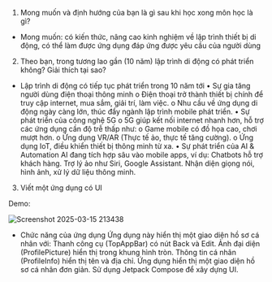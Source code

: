 1.	Mong muốn và định hướng của bạn là gì sau khi học xong môn học là gì?
-	Mong muốn: có kiến thức, nâng cao kinh nghiệm về lập trình thiết bị di động, có thể làm được ứng dụng đáp ứng được yêu cầu của người dùng
2.	Theo bạn, trong tương lao gần (10 năm) lập trình di động có phát triển không? Giải thích tại sao?
-	Lập trình di động có tiếp tục phát triển trong 10 năm tới
•	Sự gia tăng người dùng điện thoại thông minh
o	Điện thoại trở thành thiết bị chính để truy cập internet, mua sắm, giải trí, làm việc.
o	Nhu cầu về ứng dụng di động ngày càng lớn, thúc đẩy ngành lập trình mobile phát triển.
•	Sự phát triển của công nghệ 5G 
o	5G giúp kết nối internet nhanh hơn, hỗ trợ các ứng dụng cần độ trễ thấp như: 
o	Game mobile có đồ họa cao, chơi mượt hơn.
o	Ứng dụng VR/AR (Thực tế ảo, thực tế tăng cường).
o	Ứng dụng IoT, điều khiển thiết bị thông minh từ xa.
•	Sự phát triển của AI & Automation 
AI đang tích hợp sâu vào mobile apps, ví dụ: 
Chatbots hỗ trợ khách hàng.
Trợ lý ảo như Siri, Google Assistant. 
Nhận diện giọng nói, hình ảnh, xử lý dữ liệu thông minh.
3.	Viết một ứng dụng có UI
 	
Demo:

 ![Screenshot 2025-03-15 213438](https://github.com/user-attachments/assets/c18cdefa-0b99-49aa-aadb-a96e7f0076aa)

-	Chức năng của ứng dụng
Ứng dụng này hiển thị một giao diện hồ sơ cá nhân với:
Thanh công cụ (TopAppBar) có nút Back và Edit.
Ảnh đại diện (ProfilePicture) hiển thị trong khung hình tròn.
Thông tin cá nhân (ProfileInfo) hiển thị tên và địa chỉ.
Ứng dụng hiển thị một giao diện hồ sơ cá nhân đơn giản.
Sử dụng Jetpack Compose để xây dựng UI.



